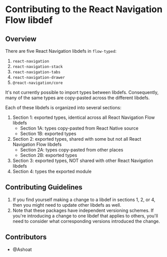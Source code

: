 # Contributing to the React Navigation Flow libdef

## Overview

There are five React Navigation libdefs in `flow-typed`:

1. `react-navigation`
2. `react-navigation-stack`
3. `react-navigation-tabs`
4. `react-navigation-drawer`
5. `@react-navigation/core`

It's not currently possible to import types between libdefs. Consequently, many of the same types are copy-pasted across the different libdefs.

Each of these libdefs is organized into several sections:

1. Section 1: exported types, identical across all React Navigation Flow libdefs
    - Section 1A: types copy-pasted from React Native source
    - Section 1B: exported types
2. Section 2: exported types, shared with some but not all React Navigation Flow libdefs
    - Section 2A: types copy-pasted from other places
    - Section 2B: exported types
3. Section 3: exported types, NOT shared with other React Navigation libdefs
4. Section 4: types the exported module

## Contributing Guidelines

1. If you find yourself making a change to a libdef in sections 1, 2, or 4, then you might need to update other libdefs as well.
2. Note that these packages have independent versioning schemes. If you're introducing a change to one libdef that applies to others, you'll need to consider what corresponding versions introduced the change.

## Contributors

- @Ashoat
